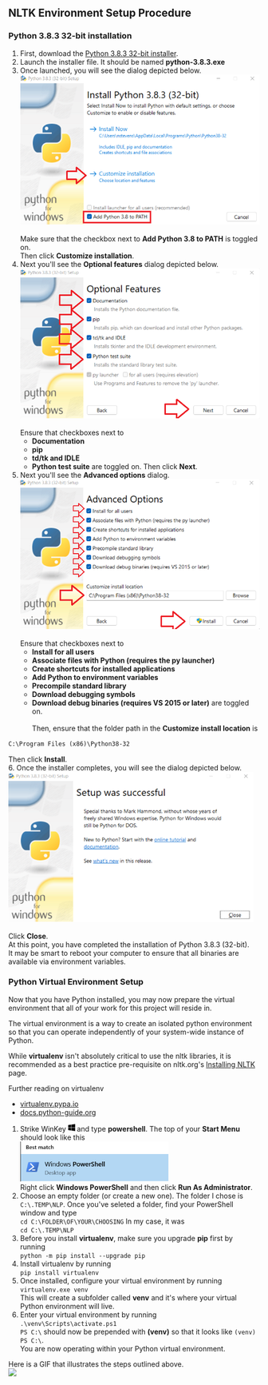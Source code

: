 ## NLTK Environment Setup Procedure  
### Python 3.8.3 32-bit installation  
   1. First, download the [Python 3.8.3 32-bit installer](https://www.python.org/ftp/python/3.8.3/python-3.8.3.exe).  
   2. Launch the installer file. It should be named **python-3.8.3.exe**  
   3. Once launched, you will see the dialog depicted below.  
   <img src="https://github.com/nstevens1040/NLP/blob/main/images/1.png" height="300px" width="auto"><br>  
   Make sure that the checkbox next to **Add Python 3.8 to PATH** is toggled on.  
   Then click **Customize installation**.  
   4. Next you'll see the **Optional features** dialog depicted below.  
   <img src="https://github.com/nstevens1040/NLP/blob/main/images/2.png" height="300px" width="auto"><br>  
   Ensure that checkboxes next to 
      - **Documentation**
      - **pip**
      - **td/tk and IDLE**
      - **Python test suite** are toggled on.
   Then click **Next**.  
   5. Next you'll see the **Advanced options** dialog.  
   <img src="https://github.com/nstevens1040/NLP/blob/main/images/4.png" height="300px" width="auto"><br>  
   Ensure that checkboxes next to 
      - **Install for all users**
      - **Associate files with Python (requires the py launcher)**
      - **Create shortcuts for installed applications**
      - **Add Python to environment variables**
      - **Precompile standard library**
      - **Download debugging symbols**
      - **Download debug binaries (requires VS 2015 or later)** are toggled on.<br>  
   Then, ensure that the folder path in the **Customize install location** is  
   ```bat
   C:\Program Files (x86)\Python38-32
   ```    
   Then click **Install**.  
   6. Once the installer completes, you will see the dialog depicted below.  
   <img src="https://github.com/nstevens1040/NLP/blob/main/images/5.png" height="300px" width="auto"><br>  
   Click **Close**.  
   At this point, you have completed the installation of Python 3.8.3 (32-bit).  
   It may be smart to reboot your computer to ensure that all binaries are available via environment variables.  
  

### Python Virtual Environment Setup  
Now that you have Python installed, you may now prepare the virtual environment that all of your work for this project will reside in.  
  
The virtual environment is a way to create an isolated python environment so that you can operate independently of your system-wide instance of Python.  
  
While **virtualenv** isn't absolutely critical to use the nltk libraries, it is recommended as a best practice pre-requisite on nltk.org's [Installing NLTK](https://www.nltk.org/install.html) page.  
  
Further reading on virtualenv
   - [virtualenv.pypa.io](https://virtualenv.pypa.io/en/latest/)
   - [docs.python-guide.org](https://docs.python-guide.org/dev/virtualenvs/#lower-level-virtualenv)  
  
   1. Strike WinKey <img height=16px width=auto src="https://raw.githubusercontent.com/nstevens1040/images/main/winkey.svg"/> and type **powershell**. The top of your **Start Menu** should look like this<br><img height="80px" src="https://raw.githubusercontent.com/nstevens1040/NLP/main/images/sm_ps.png"><br>Right click **Windows PowerShell** and then click **Run As Administrator**.
   2. Choose an empty folder (or create a new one). The folder I chose is ```C:\.TEMP\NLP```. Once you've seleted a folder, find your PowerShell window and type <br>```cd C:\FOLDER\OF\YOUR\CHOOSING```
   In my case, it was <br>```cd C:\.TEMP\NLP```
   3. Before you install **virtualenv**, make sure you upgrade **pip** first by running<br>```python -m pip install --upgrade pip```<br>
   4. Install virtualenv by running<br>```pip install virtualenv```
   5. Once installed, configure your virtual environment by running<br>```virtualenv.exe venv```<br>This will create a subfolder called **venv** and it's where your virtual Python environment will live.
   6. Enter your virtual environment by running<br>```.\venv\Scripts\activate.ps1```<br>```PS C:\``` should now be prepended with **(venv)** so that it looks like ``(venv) PS C:\``. <br>You are now operating within your Python virtual environment.  
  
Here is a GIF that illustrates the steps outlined above.  
<img src="https://raw.githubusercontent.com/nstevens1040/NLP/main/images/render1645828356817.gif"><br>
